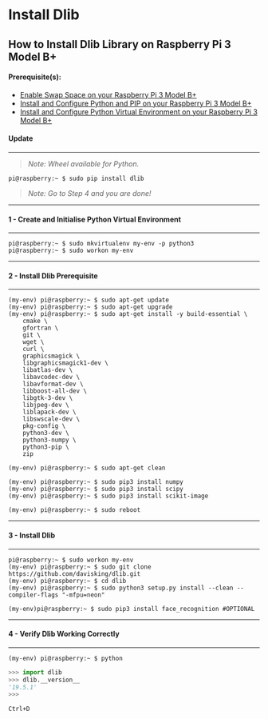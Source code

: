 # Install Dlib

## How to Install Dlib Library on Raspberry Pi 3 Model B+

#### Prerequisite(s):
- [Enable Swap Space on your Raspberry Pi 3 Model B+](./06-configure-swap-space.md)
- [Install and Configure Python and PIP on your Raspberry Pi 3 Model B+](./15-install-python-pip.md)
- [Install and Configure Python Virtual Environment on your Raspberry Pi 3 Model B+](./16-install-python-virtual-environment.md)

#### Update
---
> _Note: Wheel available for Python._
```console
pi@raspberry:~ $ sudo pip install dlib
```

> _Note: Go to Step 4 and you are done!_

---
#### 1 - Create and Initialise Python Virtual Environment
---
```console
pi@raspberry:~ $ sudo mkvirtualenv my-env -p python3
pi@raspberry:~ $ sudo workon my-env
```

---
#### 2 - Install Dlib Prerequisite
---
```console
(my-env) pi@raspberry:~ $ sudo apt-get update
(my-env) pi@raspberry:~ $ sudo apt-get upgrade
(my-env) pi@raspberry:~ $ sudo apt-get install -y build-essential \
    cmake \
    gfortran \
    git \
    wget \
    curl \
    graphicsmagick \
    libgraphicsmagick1-dev \
    libatlas-dev \
    libavcodec-dev \
    libavformat-dev \
    libboost-all-dev \
    libgtk-3-dev \
    libjpeg-dev \
    liblapack-dev \
    libswscale-dev \
    pkg-config \
    python3-dev \
    python3-numpy \
    python3-pip \
    zip
    
(my-env) pi@raspberry:~ $ sudo apt-get clean
```

```console
(my-env) pi@raspberry:~ $ sudo pip3 install numpy
(my-env) pi@raspberry:~ $ sudo pip3 install scipy
(my-env) pi@raspberry:~ $ sudo pip3 install scikit-image

(my-env) pi@raspberry:~ $ sudo reboot
```

---
#### 3 - Install Dlib
---
```console
pi@raspberry:~ $ sudo workon my-env
(my-env) pi@raspberry:~ $ sudo git clone https://github.com/davisking/dlib.git
(my-env) pi@raspberry:~ $ cd dlib
(my-env) pi@raspberry:~ $ sudo python3 setup.py install --clean --compiler-flags "-mfpu=neon"

(my-env)pi@raspberry:~ $ sudo pip3 install face_recognition #OPTIONAL
```

---
#### 4 - Verify Dlib Working Correctly
---
```console
(my-env) pi@raspberry:~ $ python
```
```python
>>> import dlib
>>> dlib.__version__
'19.5.1'
>>>
```
`Ctrl+D`
